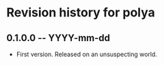 # Revision history for polya

## 0.1.0.0 -- YYYY-mm-dd

* First version. Released on an unsuspecting world.
